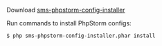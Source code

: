Download [sms-phpstorm-config-installer](https://github.com/smstw/sms-phpstorm-config-installer/releases/download/0.0.2/phpstorm-config-installer.phar)

Run commands to install PhpStorm configs:

```
$ php sms-phpstorm-config-installer.phar install
```
